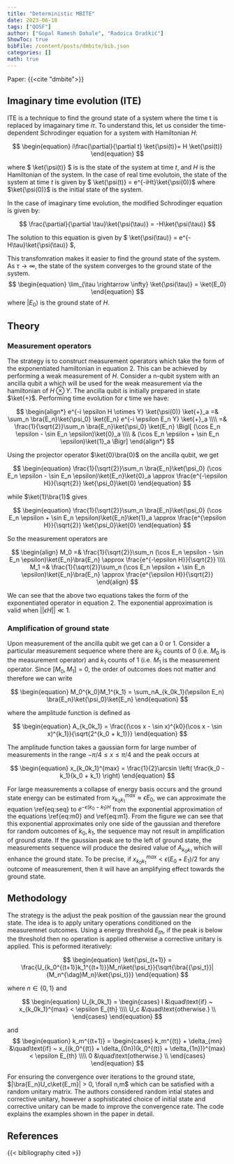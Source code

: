 ```yaml
---
title: "Deterministic MBITE"
date: 2023-06-18
tags: ["QOSF"]
author: ["Gopal Ramesh Dahale", "Radoica Draškić"]
ShowToc: true
bibFile: /content/posts/dmbite/bib.json
categories: []
math: true
---
```


Paper: {{<cite "dmbite">}}

## Imaginary time evolution (ITE)

ITE is a technique to find the ground state of a system where the time t is replaced by imagainary time $i\tau$. To understand this, let us consider the time-dependent Schrodinger equation for a system with Hamiltonian $H$:

$$
\begin{equation}
    i\frac{\partial}{\partial t} \ket{\psi(t)}= H \ket{\psi(t)}
\end{equation}
$$

where $ \ket{\psi(t)} $ is is the state of the system at time $t$, and $H$ is the Hamiltonian of the system. In the case of real time evolutoin, the state of the system at time $t$ is given by $ \ket{\psi(t)} = e^{-iHt}\ket{\psi(0)}$ where $\ket{\psi(0)}$ is the initial state of the system.

In the case of imaginary time evolution, the modified Schrodinger equation is given by:

$$ \frac{\partial}{\partial \tau}\ket{\psi(\tau)} = -H\ket{\psi(\tau)} $$

The solution to this equation is given by $ \ket{\psi(\tau)} = e^{-H\tau}\ket{\psi(\tau)} $,

This transfomration makes it easier to find the ground state of the system. As $\tau \rightarrow \infty$, the state of the system converges to the ground state of the system.
$$
\begin{equation}
    \lim_{\tau \rightarrow \infty} \ket{\psi(\tau)} = \ket{E_0}
\end{equation}
$$
where $\vert E_0\rangle$ is the ground state of $H$.

## Theory
### Measurement operators
The strategy is to construct measurement operators which take the form of the exponentiated hamiltonian in equation 2. This can be achieved by performing a weak measurement of $H$. Consider a n-qubit system with an ancilla qubit a which will be used for the weak measurement via the hamiltonian of $H \otimes Y$. The ancilla qubit is initially prepared in state $\ket{+}$. Performing time evolution for $\epsilon$ time we have:

$$
\begin{align*}
e^{-i \epsilon H \otimes Y} \ket{\psi(0)} \ket{+}_a =& \sum_n \bra{E_n}\ket{\psi_0} \ket{E_n} e^{-i \epsilon E_n Y} \ket{+}_a \\\\
=& \frac{1}{\sqrt{2}}\sum_n \bra{E_n}\ket{\psi_0} \ket{E_n} \Bigl[ (\cos E_n \epsilon - \sin E_n \epsilon)\ket{0}_a \\\\
& (\cos E_n \epsilon + \sin E_n \epsilon)\ket{1}_a \Bigr]
\end{align*}
$$

Using the projector operator $\ket{0}\bra{0}$ on the ancilla qubit, we get

$$
\begin{equation}
    \frac{1}{\sqrt{2}}\sum_n \bra{E_n}\ket{\psi_0} (\cos E_n \epsilon - \sin E_n \epsilon)\ket{E_n}\ket{0}_a \approx \frac{e^{-\epsilon H}}{\sqrt{2}} \ket{\psi_0}\ket{0}
\end{equation}
$$

while $\ket{1}\bra{1}$ gives

$$
\begin{equation}
    \frac{1}{\sqrt{2}}\sum_n \bra{E_n}\ket{\psi_0} (\cos E_n \epsilon + \sin E_n \epsilon)\ket{E_n}\ket{1}_a \approx \frac{e^{\epsilon H}}{\sqrt{2}} \ket{\psi_0}\ket{0}
\end{equation}
$$

So the measurement operators are

$$
\begin{align}
    M_0 =& \frac{1}{\sqrt{2}}\sum_n (\cos E_n \epsilon - \sin E_n \epsilon)\ket{E_n}\bra{E_n} \approx \frac{e^{-\epsilon H}}{\sqrt{2}} \\\\
    M_1 =& \frac{1}{\sqrt{2}}\sum_n (\cos E_n \epsilon + \sin E_n \epsilon)\ket{E_n}\bra{E_n} \approx \frac{e^{\epsilon H}}{\sqrt{2}}
\end{align}
$$

We can see that the above two equations takes the form of the exponentiated operator in equation 2. The exponential approximation is valid when $||\epsilon H|| \ll 1$.

### Amplification of ground state

Upon measurement of the ancilla qubit we get can a 0 or 1. Consider a particular measurement sequence where there are $k_0$ counts of 0 (i.e. $M_0$ is the measurement operator) and $k_1$ counts of 1 (i.e. $M_1$ is the measurement operator. Since $[M_0, M_1] = 0$, the order of outcomes does not matter and therefore we can write

$$
\begin{equation}
    M_0^{k_0}M_1^{k_1} = \sum_nA_{k_0k_1}(\epsilon E_n) \bra{E_n}\ket{\psi_0}\ket{E_n}
\end{equation}
$$

where the amplitude function is defined as

$$
\begin{equation}
    A_{k_0k_1} = \frac{(\cos x - \sin x)^{k0}(\cos x - \sin x)^{k_1}}{\sqrt{2^{k_0 + k_1}}}
\end{equation}
$$

The amplitude function takes a gaussian form for large number of measurements in the range $-\pi/4 \leq x \leq \pi/4$ and the peak occurs at

$$
\begin{equation}
    x_{k_0k_1}^{max} = \frac{1}{2}\arcsin \left( \frac{k_0 - k_1}{k_0 + k_1} \right)
\end{equation}
$$

For large measurements a collapse of energy basis occurs and the ground state energy can be estimated from $x_{k_0k_1}^{max} \approx \epsilon E_0$, we can approximate the equation \ref{eq:seq} to $e^{-\epsilon(k_0 - k_1)H}$ from the exponential approximation of the equations \ref{eq:m0} and \ref{eq:m1}. From the figure we can see that this exponential approximates only one side of the gaussian and therefore for random outcomes of $k_0, k_1$, the sequence may not result in amplification of ground state.
If the gaussian peak are to the left of ground state, the measurements sequence will produce the desired value of $A_{k_0k_1}$ which will enhance the ground state. To be precise, if $x_{k_0k_1}^{max} < \epsilon (E_0 + E_1)/2$ for any outcome of measurement, then it will have an amplifying effect towards the ground state.

## Methodology
 The strategy is the adjust the peak position of the gaussian near the ground state. The idea is to apply unitary operations conditioned on the measuremnet outcomes. Using a energy threshold $E_{th}$, if the peak is below the threshold then no operation is applied otherwise a corrective unitary is applied. This is peformed iteratively:

$$
 \begin{equation}
     \ket{\psi_{t+1}} = \frac{U_{k_0^{(t+1)}k_1^{(t+1)}}M_n\ket{\psi_t}}{\sqrt{\bra{{\psi_t}}|{M_n^{\dag}M_n}\ket{\psi_t}}}
 \end{equation}
$$

where $n\in \{0,1\}$ and

$$
\begin{equation}
    U_{k_0k_1} =
     \begin{cases}
       I &\quad\text{if} ~ x_{k_0k_1}^{max} < \epsilon E_{th} \\\\
       U_c &\quad\text{otherwise.} \\
     \end{cases}
\end{equation}
$$

and
$$
\begin{equation}
    k_m^{(t+1)} =
     \begin{cases}
       k_m^{(t)} + \delta_{mn} &\quad\text{if} ~ x_{(k_0^{(t)} + \delta_{0n})(k_0^{(t)}  + \delta_{1n})}^{max} < \epsilon E_{th} \\\\
       0 &\quad\text{otherwise.} \\
     \end{cases}
\end{equation}
$$

For ensuring the convergence over iterations to the ground state, $|\bra{E_n}U_c\ket{E_m}| > 0, \forall n,m$ which can be satisfied with a random unitary matrix. The authors considered random intial states and corrective unitary, however a sophisticated choice of initial state and corrective unitary can be made to improve the convergence rate. The code explains the examples shown in the paper in detail.

## References

{{< bibliography cited >}}